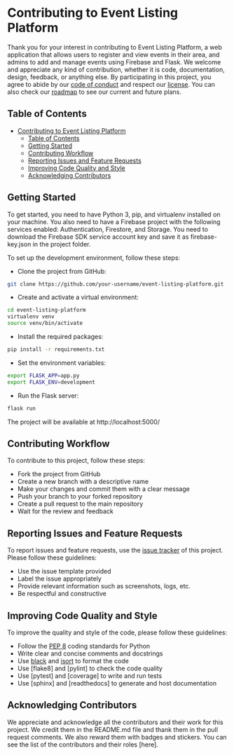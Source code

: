 # Contributing to Event Listing Platform

Thank you for your interest in contributing to Event Listing Platform, a web application that allows users to register and view events in their area, and admins to add and manage events using Firebase and Flask. We welcome and appreciate any kind of contribution, whether it is code, documentation, design, feedback, or anything else. By participating in this project, you agree to abide by our [code of conduct](^1^) and respect our [license](^2^). You can also check our [roadmap](^3^) to see our current and future plans.

## Table of Contents

- [Contributing to Event Listing Platform](#contributing-to-event-listing-platform)
  - [Table of Contents](#table-of-contents)
  - [Getting Started](#getting-started)
  - [Contributing Workflow](#contributing-workflow)
  - [Reporting Issues and Feature Requests](#reporting-issues-and-feature-requests)
  - [Improving Code Quality and Style](#improving-code-quality-and-style)
  - [Acknowledging Contributors](#acknowledging-contributors)

## Getting Started

To get started, you need to have Python 3, pip, and virtualenv installed on your machine. You also need to have a Firebase project with the following services enabled: Authentication, Firestore, and Storage. You need to download the Firebase SDK service account key and save it as firebase-key.json in the project folder.

To set up the development environment, follow these steps:

- Clone the project from GitHub:

```bash
git clone https://github.com/your-username/event-listing-platform.git
```

- Create and activate a virtual environment:

```bash
cd event-listing-platform
virtualenv venv
source venv/bin/activate
```

- Install the required packages:

```bash
pip install -r requirements.txt
```

- Set the environment variables:

```bash
export FLASK_APP=app.py
export FLASK_ENV=development
```

- Run the Flask server:

```bash
flask run
```

The project will be available at http://localhost:5000/

## Contributing Workflow

To contribute to this project, follow these steps:

- Fork the project from GitHub
- Create a new branch with a descriptive name
- Make your changes and commit them with a clear message
- Push your branch to your forked repository
- Create a pull request to the main repository
- Wait for the review and feedback

## Reporting Issues and Feature Requests

To report issues and feature requests, use the [issue tracker](^4^) of this project. Please follow these guidelines:

- Use the issue template provided
- Label the issue appropriately
- Provide relevant information such as screenshots, logs, etc.
- Be respectful and constructive

## Improving Code Quality and Style

To improve the quality and style of the code, please follow these guidelines:

- Follow the [PEP 8](^5^) coding standards for Python
- Write clear and concise comments and docstrings
- Use [black](^6^) and [isort](^7^) to format the code
- Use [flake8] and [pylint] to check the code quality
- Use [pytest] and [coverage] to write and run tests
- Use [sphinx] and [readthedocs] to generate and host documentation

## Acknowledging Contributors

We appreciate and acknowledge all the contributors and their work for this project. We credit them in the README.md file and thank them in the pull request comments. We also reward them with badges and stickers. You can see the list of the contributors and their roles [here].
